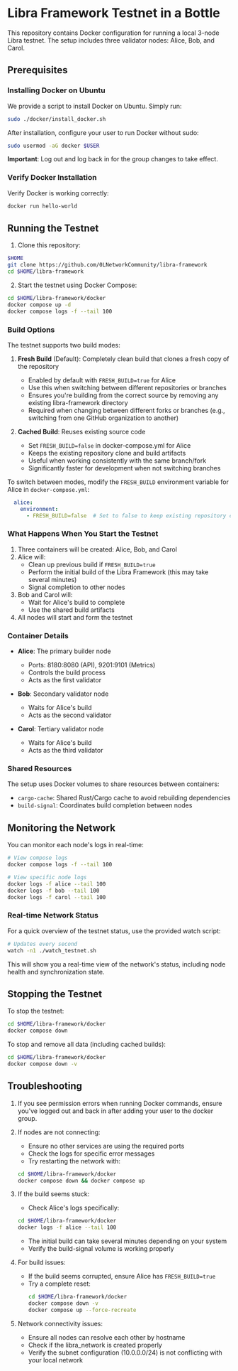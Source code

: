 # Libra Framework Testnet in a Bottle

This repository contains Docker configuration for running a local 3-node Libra testnet. The setup includes three validator nodes: Alice, Bob, and Carol.

## Prerequisites

### Installing Docker on Ubuntu

We provide a script to install Docker on Ubuntu. Simply run:

```bash
sudo ./docker/install_docker.sh
```

After installation, configure your user to run Docker without sudo:

```bash
sudo usermod -aG docker $USER
```

**Important**: Log out and log back in for the group changes to take effect.

### Verify Docker Installation

Verify Docker is working correctly:

```bash
docker run hello-world
```

## Running the Testnet

1. Clone this repository:
```bash
$HOME
git clone https://github.com/0LNetworkCommunity/libra-framework
cd $HOME/libra-framework
```

2. Start the testnet using Docker Compose:
```bash
cd $HOME/libra-framework/docker
docker compose up -d
docker compose logs -f --tail 100
```

### Build Options

The testnet supports two build modes:

1. **Fresh Build** (Default): Completely clean build that clones a fresh copy of the repository
   - Enabled by default with `FRESH_BUILD=true` for Alice
   - Use this when switching between different repositories or branches
   - Ensures you're building from the correct source by removing any existing libra-framework directory
   - Required when changing between different forks or branches (e.g., switching from one GitHub organization to another)

2. **Cached Build**: Reuses existing source code
   - Set `FRESH_BUILD=false` in docker-compose.yml for Alice
   - Keeps the existing repository clone and build artifacts
   - Useful when working consistently with the same branch/fork
   - Significantly faster for development when not switching branches

To switch between modes, modify the `FRESH_BUILD` environment variable for Alice in `docker-compose.yml`:
```yaml
  alice:
    environment:
      - FRESH_BUILD=false  # Set to false to keep existing repository clone
```

### What Happens When You Start the Testnet

1. Three containers will be created: Alice, Bob, and Carol
2. Alice will:
   - Clean up previous build if `FRESH_BUILD=true`
   - Perform the initial build of the Libra Framework (this may take several minutes)
   - Signal completion to other nodes
3. Bob and Carol will:
   - Wait for Alice's build to complete
   - Use the shared build artifacts
4. All nodes will start and form the testnet

### Container Details

- **Alice**: The primary builder node
  - Ports: 8180:8080 (API), 9201:9101 (Metrics)
  - Controls the build process
  - Acts as the first validator

- **Bob**: Secondary validator node
  - Waits for Alice's build
  - Acts as the second validator

- **Carol**: Tertiary validator node
  - Waits for Alice's build
  - Acts as the third validator

### Shared Resources

The setup uses Docker volumes to share resources between containers:
- `cargo-cache`: Shared Rust/Cargo cache to avoid rebuilding dependencies
- `build-signal`: Coordinates build completion between nodes

## Monitoring the Network

You can monitor each node's logs in real-time:

```bash
# View compose logs
docker compose logs -f --tail 100

# View specific node logs
docker logs -f alice --tail 100
docker logs -f bob --tail 100
docker logs -f carol --tail 100
```

### Real-time Network Status

For a quick overview of the testnet status, use the provided watch script:

```bash
# Updates every second
watch -n1 ./watch_testnet.sh
```

This will show you a real-time view of the network's status, including node health and synchronization state.

## Stopping the Testnet

To stop the testnet:

```bash
cd $HOME/libra-framework/docker
docker compose down
```

To stop and remove all data (including cached builds):
```bash
cd $HOME/libra-framework/docker
docker compose down -v
```

## Troubleshooting

1. If you see permission errors when running Docker commands, ensure you've logged out and back in after adding your user to the docker group.

2. If nodes are not connecting:
   - Ensure no other services are using the required ports
   - Check the logs for specific error messages
   - Try restarting the network with:
   ```bash 
   cd $HOME/libra-framework/docker
   docker compose down && docker compose up
   ```

3. If the build seems stuck:
   - Check Alice's logs specifically: 
   ```bash 
   cd $HOME/libra-framework/docker
   docker logs -f alice --tail 100
   ```
   - The initial build can take several minutes depending on your system
   - Verify the build-signal volume is working properly

4. For build issues:
   - If the build seems corrupted, ensure Alice has `FRESH_BUILD=true`
   - Try a complete reset:
     ```bash
     cd $HOME/libra-framework/docker
     docker compose down -v
     docker compose up --force-recreate
     ```

5. Network connectivity issues:
   - Ensure all nodes can resolve each other by hostname
   - Check if the libra_network is created properly
   - Verify the subnet configuration (10.0.0.0/24) is not conflicting with your local network
